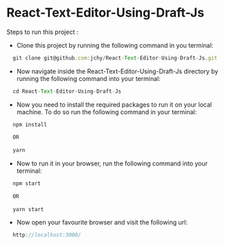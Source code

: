 # React-Text-Editor-Using-Draft-Js

Steps to run this project : 
- Clone this project by running the following command in you terminal:
```js
  git clone git@github.com:jchy/React-Text-Editor-Using-Draft-Js.git
```

- Now navigate inside the React-Text-Editor-Using-Draft-Js directory by running the following command into your terminal:
```js
  cd React-Text-Editor-Using-Draft-Js
```

- Now you need to install the required packages to run it on your local machine. To do so run the following command in your terminal:
```js
  npm install
  
  OR
  
  yarn
```

- Now to run it in your browser, run the following command into your terminal:
```js
  npm start
  
  OR 
  
  yarn start
```

- Now open your favourite browser and visit the following url:
```js
  http://localhost:3000/
```
